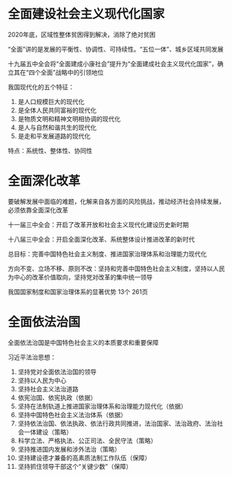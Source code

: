 # 全面建设社会主义现代化国家

2020年底，区域性整体贫困得到解决，消除了绝对贫困

“全面”讲的是发展的平衡性、协调性、可持续性。“五位一体”、城乡区域共同发展

十九届五中全会将“全面建成小康社会”提升为“全面建成社会主义现代化国家”，确立其在“四个全面”战略中的引领地位

我国现代化的五个特征：
1. 是人口规模巨大的现代化
2. 是全体人民共同富裕的现代化
3. 是物质文明和精神文明相协调的现代化
4. 是人与自然和谐共生的现代化
5. 是走和平发展道路的现代化

特点：系统性、整体性、协同性

# 全面深化改革

要破解发展中面临的难题，化解来自各方面的风险挑战，推动经济社会持续发展，必须依靠全面深化改革

十一届三中全会：开启了改革开放和社会主义现代化建设历史新时期

十八届三中全会：开启全面深化改革、系统整体设计推进改革的新时代

总目标：完善中国特色社会主义制度、推进国家治理体系和治理能力现代化

方向不变、立场不移、原则不改：坚持和完善中国特色社会主义制度，坚持以人民为中心的改革价值取向，坚持党对改革的集中统一领导

我国国家制度和国家治理体系的显著优势 13个 261页

# 全面依法治国

全面依法治国是中国特色社会主义的本质要求和重要保障

习近平法治思想：
1. 坚持党对全面依法治国的领导
2. 坚持以人民为中心
3. 坚持社会主义法治道路
4. 依宪治国、依宪执政（依据）
5. 坚持在法制轨道上推进国家治理体系和治理能力现代化（依据）
6. 坚持中国特色社会主义法治体系（依据）
7. 坚持依法治国、依法执政、依法行政共同推进，法治国家、法治政府、法治社会一体建设（策略）
8. 科学立法、严格执法、公正司法、全民守法（策略）
9. 坚持推进国内发展和涉外法治（策略）
10. 坚持建设德才兼备的高素质法制工作队伍（保障）
11. 坚持抓住领导干部这个“关键少数”（保障）